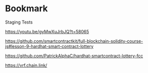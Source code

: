 # Bookmark

Staging Tests

https://youtu.be/gyMwXuJrbJQ?t=58065

https://github.com/smartcontractkit/full-blockchain-solidity-course-js#lesson-9-hardhat-smart-contract-lottery

https://github.com/PatrickAlphaC/hardhat-smartcontract-lottery-fcc

https://vrf.chain.link/
